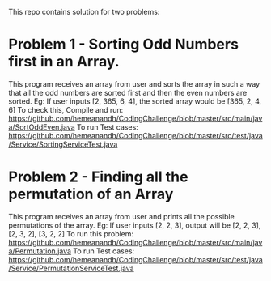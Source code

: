 This repo contains solution for two problems:

# Problem 1 - Sorting Odd Numbers first in an Array.
This program receives an array from user and sorts the array in such a way that all the odd numbers are sorted first and then the even numbers are sorted.
Eg: If user inputs [2, 365, 6, 4], the sorted array would be [365, 2, 4, 6]
To check this, Compile and run: https://github.com/hemeanandh/CodingChallenge/blob/master/src/main/java/SortOddEven.java
To run Test cases: https://github.com/hemeanandh/CodingChallenge/blob/master/src/test/java/Service/SortingServiceTest.java

# Problem 2 - Finding all the permutation of an Array
This program receives an array from user and prints all the possible permutations of the array.
Eg: If user inputs [2, 2, 3], output will be [2, 2, 3], [2, 3, 2], [3, 2, 2]
To run this problem: https://github.com/hemeanandh/CodingChallenge/blob/master/src/main/java/Permutation.java
To run Test cases: https://github.com/hemeanandh/CodingChallenge/blob/master/src/test/java/Service/PermutationServiceTest.java

